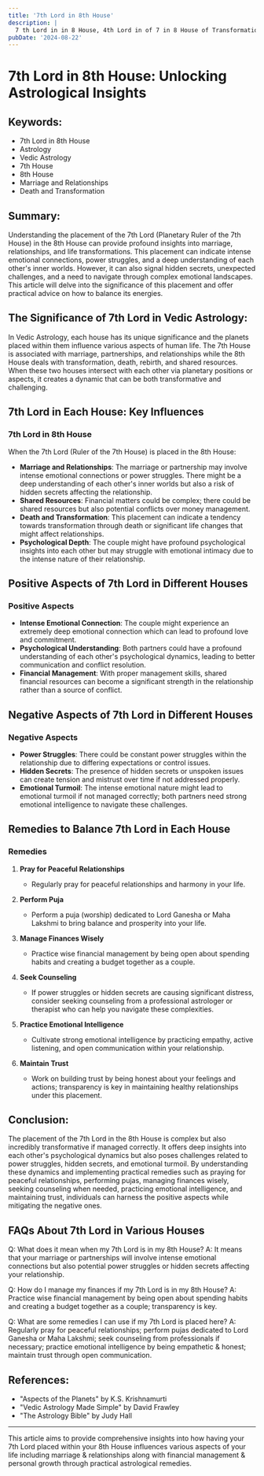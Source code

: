 ```yaml
---
title: '7th Lord in 8th House'
description: |
  7 th Lord in in 8 House, 4th Lord in of 7 in 8 House of Transformation in Vedic astrology
pubDate: '2024-08-22'
---
```


# 7th Lord in 8th House: Unlocking Astrological Insights

## Keywords:
- 7th Lord in 8th House
- Astrology
- Vedic Astrology
- 7th House
- 8th House
- Marriage and Relationships
- Death and Transformation

## Summary:
Understanding the placement of the 7th Lord (Planetary Ruler of the 7th House) in the 8th House can provide profound insights into marriage, relationships, and life transformations. This placement can indicate intense emotional connections, power struggles, and a deep understanding of each other's inner worlds. However, it can also signal hidden secrets, unexpected challenges, and a need to navigate through complex emotional landscapes. This article will delve into the significance of this placement and offer practical advice on how to balance its energies.

## The Significance of 7th Lord in Vedic Astrology:
In Vedic Astrology, each house has its unique significance and the planets placed within them influence various aspects of human life. The 7th House is associated with marriage, partnerships, and relationships while the 8th House deals with transformation, death, rebirth, and shared resources. When these two houses intersect with each other via planetary positions or aspects, it creates a dynamic that can be both transformative and challenging.

## 7th Lord in Each House: Key Influences

### **7th Lord in 8th House**

When the 7th Lord (Ruler of the 7th House) is placed in the 8th House:
- **Marriage and Relationships**: The marriage or partnership may involve intense emotional connections or power struggles. There might be a deep understanding of each other's inner worlds but also a risk of hidden secrets affecting the relationship.
- **Shared Resources**: Financial matters could be complex; there could be shared resources but also potential conflicts over money management.
- **Death and Transformation**: This placement can indicate a tendency towards transformation through death or significant life changes that might affect relationships.
- **Psychological Depth**: The couple might have profound psychological insights into each other but may struggle with emotional intimacy due to the intense nature of their relationship.

## Positive Aspects of 7th Lord in Different Houses

### Positive Aspects

- **Intense Emotional Connection**: The couple might experience an extremely deep emotional connection which can lead to profound love and commitment.
- **Psychological Understanding**: Both partners could have a profound understanding of each other's psychological dynamics, leading to better communication and conflict resolution.
- **Financial Management**: With proper management skills, shared financial resources can become a significant strength in the relationship rather than a source of conflict.

## Negative Aspects of 7th Lord in Different Houses

### Negative Aspects

- **Power Struggles**: There could be constant power struggles within the relationship due to differing expectations or control issues.
- **Hidden Secrets**: The presence of hidden secrets or unspoken issues can create tension and mistrust over time if not addressed properly.
- **Emotional Turmoil**: The intense emotional nature might lead to emotional turmoil if not managed correctly; both partners need strong emotional intelligence to navigate these challenges.

## Remedies to Balance 7th Lord in Each House

### Remedies

1. **Pray for Peaceful Relationships**
   - Regularly pray for peaceful relationships and harmony in your life.

2. **Perform Puja**
   - Perform a puja (worship) dedicated to Lord Ganesha or Maha Lakshmi to bring balance and prosperity into your life.

3. **Manage Finances Wisely**
   - Practice wise financial management by being open about spending habits and creating a budget together as a couple.

4. **Seek Counseling**
   - If power struggles or hidden secrets are causing significant distress, consider seeking counseling from a professional astrologer or therapist who can help you navigate these complexities.

5. **Practice Emotional Intelligence**
   - Cultivate strong emotional intelligence by practicing empathy, active listening, and open communication within your relationship.

6. **Maintain Trust**
   - Work on building trust by being honest about your feelings and actions; transparency is key in maintaining healthy relationships under this placement.

## Conclusion:
The placement of the 7th Lord in the 8th House is complex but also incredibly transformative if managed correctly. It offers deep insights into each other's psychological dynamics but also poses challenges related to power struggles, hidden secrets, and emotional turmoil. By understanding these dynamics and implementing practical remedies such as praying for peaceful relationships, performing pujas, managing finances wisely, seeking counseling when needed, practicing emotional intelligence, and maintaining trust, individuals can harness the positive aspects while mitigating the negative ones.

## FAQs About 7th Lord in Various Houses

Q: What does it mean when my 7th Lord is in my 8th House?
A: It means that your marriage or partnerships will involve intense emotional connections but also potential power struggles or hidden secrets affecting your relationship.

Q: How do I manage my finances if my 7th Lord is in my 8th House?
A: Practice wise financial management by being open about spending habits and creating a budget together as a couple; transparency is key.

Q: What are some remedies I can use if my 7th Lord is placed here?
A: Regularly pray for peaceful relationships; perform pujas dedicated to Lord Ganesha or Maha Lakshmi; seek counseling from professionals if necessary; practice emotional intelligence by being empathetic & honest; maintain trust through open communication.

## References:
- "Aspects of the Planets" by K.S. Krishnamurti
- "Vedic Astrology Made Simple" by David Frawley
- "The Astrology Bible" by Judy Hall

---

This article aims to provide comprehensive insights into how having your 7th Lord placed within your 8th House influences various aspects of your life including marriage & relationships along with financial management & personal growth through practical astrological remedies.

